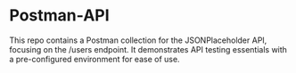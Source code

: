 # Postman-API
This repo contains a Postman collection for the JSONPlaceholder API, focusing on the /users endpoint. It demonstrates API testing essentials with a pre-configured environment for ease of use.
